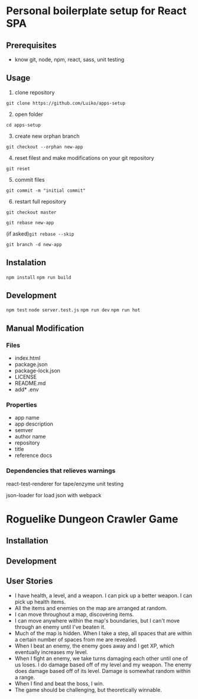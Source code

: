 # Personal boilerplate setup for React SPA

## Prerequisites
* know git, node, npm, react, sass, unit testing

## Usage
1. clone repository

 `git clone https://github.com/Luiko/apps-setup`

2. open folder

  `cd apps-setup`

3. create new orphan branch

  `git checkout --orphan new-app`

4. reset filest and make modifications on your git repository

  `git reset`

5. commit files

  `git commit -m "initial commit"`

6. restart full repository
  
  `git checkout master`
  
  `git rebase new-app`

(if asked)`git rebase --skip`
  
`git branch -d new-app`

## Instalation
`npm install`
`npm run build`

## Development
`npm test`
`node server.test.js`
`npm run dev`
`npm run hot`

## Manual Modification
### Files
* index.html
* package.json
* package-lock.json
* LICENSE
* README.md
* add* .env

### Properties
* app name
* app description
* semver
* author name
* repository
* title
* reference docs

### Dependencies that relieves warnings
react-test-renderer for tape/enzyme unit testing

json-loader for load json with webpack

# Roguelike Dungeon Crawler Game

## Installation

## Development

## User Stories
* I have health, a level, and a weapon. I can pick up a better weapon. I can pick up health items.
* All the items and enemies on the map are arranged at random.
* I can move throughout a map, discovering items.
* I can move anywhere within the map's boundaries, but I can't move through an enemy until I've beaten it.
* Much of the map is hidden. When I take a step, all spaces that are within a certain number of spaces from me are revealed.
* When I beat an enemy, the enemy goes away and I get XP, which eventually increases my level.
* When I fight an enemy, we take turns damaging each other until one of us loses. I do damage based off of my level and my weapon. The enemy does damage based off of its level. Damage is somewhat random within a range.
* When I find and beat the boss, I win.
* The game should be challenging, but theoretically winnable.
